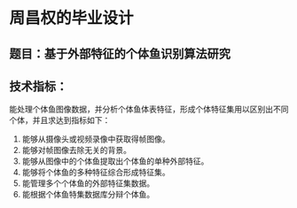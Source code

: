 周昌权的毕业设计
================

## 题目：基于外部特征的个体鱼识别算法研究

## 技术指标：
能处理个体鱼图像数据，并分析个体鱼体表特征，形成个体特征集用以区别出不同个体，并且求达到指标如下：
1. 能够从摄像头或视频录像中获取得帧图像。
2. 能够对帧图像去除无关的背景。
3. 能够从图像中的个体鱼提取出个体鱼的单种外部特征。
4. 能够将个体鱼的多种特征综合形成特征集。
5. 能管理多个个体鱼的外部特征集数据。
6. 能根据个体鱼特集数据库分辩个体鱼。

